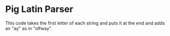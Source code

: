 # Pig Latin Parser

This code takes the first letter of each string and puts it at the end and adds an "ay" as in "olfway".
